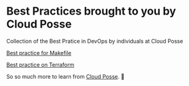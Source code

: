 # Best Practices brought to you by Cloud Posse

Collection of the Best Pratice in DevOps by individuals at Cloud Posse

[Best practice for Makefile](https://docs.cloudposse.com/reference/best-practices/make-best-practices/)

[Best practice on Terraform](https://docs.cloudposse.com/reference/best-practices/terraform-best-practices/)

So so much more to learn from [Cloud Posse](https://docs.cloudposse.com/). :tada:
